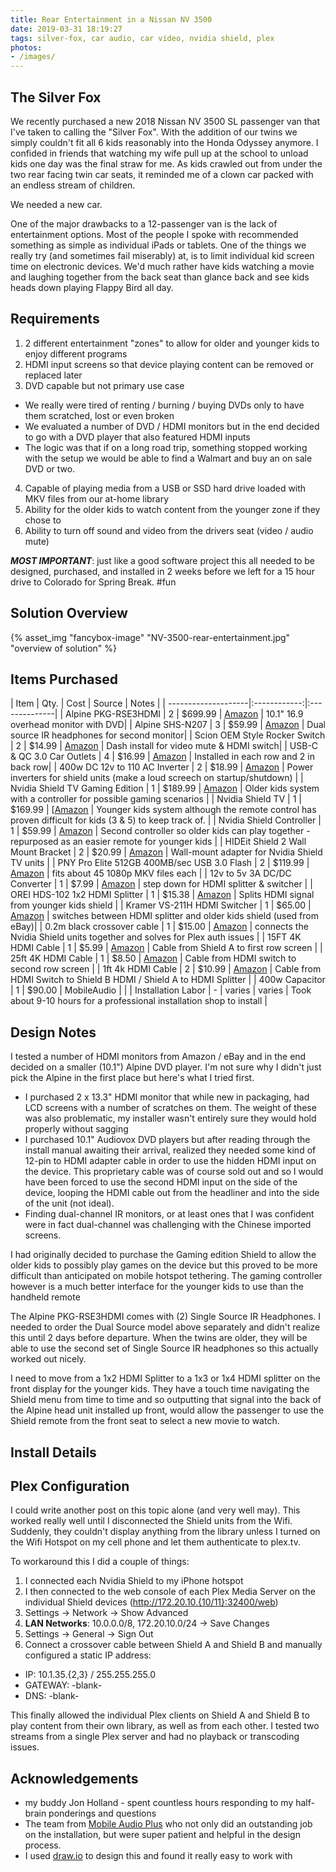 ```yaml
---
title: Rear Entertainment in a Nissan NV 3500
date: 2019-03-31 18:19:27
tags: silver-fox, car audio, car video, nvidia shield, plex
photos:
- /images/
---
```


The Silver Fox
------
We recently purchased a new 2018 Nissan NV 3500 SL passenger van that I've taken to calling the "Silver Fox". With the addition of our twins we simply couldn't fit all 6 kids reasonably into the Honda Odyssey anymore. I confided in friends that watching my wife pull up at the school to unload kids one day was the final straw for me. As kids crawled out from under the two rear facing twin car seats, it reminded me of a clown car packed with an endless stream of children.

We needed a new car.

One of the major drawbacks to a 12-passenger van is the lack of entertainment options. Most of the people I spoke with recommended something as simple as individual iPads or tablets. One of the things we really try (and sometimes fail miserably) at, is to limit individual kid screen time on electronic devices. We'd much rather have kids watching a movie and laughing together from the back seat than glance back and see kids heads down playing Flappy Bird all day.

Requirements
------
1. 2 different entertainment "zones" to allow for older and younger kids to enjoy different programs
2. HDMI input screens so that device playing content can be removed or replaced later
3. DVD capable but not primary use case
 * We really were tired of renting / burning / buying DVDs only to have them scratched, lost or even broken
 * We evaluated a number of DVD / HDMI monitors but in the end decided to go with a DVD player that also featured HDMI inputs
 * The logic was that if on a long road trip, something stopped working with the setup we would be able to find a Walmart and buy an on sale DVD or two.
4. Capable of playing media from a USB or SSD hard drive loaded with MKV files from our at-home library
5. Ability for the older kids to watch content from the younger zone if they chose to
6. Ability to turn off sound and video from the drivers seat (video / audio mute)

**_MOST IMPORTANT_**: just like a good software project this all needed to be designed, purchased, and installed in 2 weeks before we left for a 15 hour drive to Colorado for Spring Break. #fun

Solution Overview
------
{% asset_img "fancybox-image" "NV-3500-rear-entertainment.jpg" "overview of solution" %}

Items Purchased
------

| Item | Qty. | Cost | Source | Notes |
| --------------------|:------------:|:--------------|
| Alpine PKG-RSE3HDMI | 2 | $699.99 | [Amazon](https://amzn.to/2HRWcPB) | 10.1" 16.9 overhead monitor with DVD|
| Alpine SHS-N207 | 3 | $59.99 | [Amazon](https://amzn.to/2I3CnnU) | Dual source IR headphones for second monitor|
| Scion OEM Style Rocker Switch | 2 | $14.99 | [Amazon](https://amzn.to/2V852f9) | Dash install for video mute & HDMI switch|
| USB-C & QC 3.0 Car Outlets | 4 | $16.99 | [Amazon](https://amzn.to/2OBqiYq) | Installed in each row and 2 in back row|
| 400w DC 12v to 110 AC Inverter | 2 | $18.99 | [Amazon](https://amzn.to/2UlLCWZ) | Power inverters for shield units (make a loud screech on startup/shutdown) |
| Nvidia Shield TV Gaming Edition | 1 | $189.99 | [Amazon](https://amzn.to/2WBrnC6) | Older kids system with a controller for possible gaming scenarios |
| Nvidia Shield TV | 1 | $169.99 | [[Amazon](https://amzn.to/2FMCO34) | Younger kids system although the remote control has proven difficult for kids (3 & 5) to keep track of. |
| Nvidia Shield Controller | 1 | $59.99 | [Amazon](https://amzn.to/2V46QG5) | Second controller so older kids can play together - repurposed as an easier remote for younger kids |
| HIDEit Shield 2 Wall Mount Bracket | 2 | $20.99 | [Amazon](https://amzn.to/2ODf3OU) | Wall-mount adapter for Nvidia Shield TV units |
| PNY Pro Elite 512GB 400MB/sec USB 3.0 Flash | 2 | $119.99 | [Amazon](https://amzn.to/2I65qan) | fits about 45 1080p MKV files each |
| 12v to 5v 3A DC/DC Converter | 1 | $7.99 | [Amazon](https://amzn.to/2HR6Syd) | step down for HDMI splitter & switcher |
| OREI HDS-102 1x2 HDMI Splitter | 1 | $15.38 | [Amazon](https://amzn.to/2OzXX4N) | Splits HDMI signal from younger kids shield |
| Kramer VS-211H HDMI Switcher | 1 | $65.00 | [Amazon](https://amzn.to/2UoauNZ) | switches between HDMI splitter and older kids shield (used from eBay)|
| 0.2m black crossover cable | 1 | $15.00 | [Amazon](https://amzn.to/2WCXAJc) | connects the Nvidia Shield units together and solves for Plex auth issues |
| 15FT 4K HDMI Cable | 1 | $5.99 | [Amazon](https://amzn.to/2WyzFux) | Cable from Shield A to first row screen |
| 25ft 4K HDMI Cable | 1 | $8.50 | [Amazon](https://amzn.to/2FEmj9d) | Cable from HDMI switch to second row screen |
|  1ft 4k HDMI Cable | 2 | $10.99 | [Amazon](https://amzn.to/2V9k04G) | Cable from HDMI Switch to Shield B HDMI  / Shield A to HDMI Splitter |
| 400w Capacitor | 1 | $90.00 | MobileAudio | |
| Installation Labor | - | varies | varies | Took about 9-10 hours for a professional installation shop to install |

Design Notes
------

I tested a number of HDMI monitors from Amazon / eBay and in the end decided on a smaller (10.1") Alpine DVD player. I'm not sure why I didn't just pick the Alpine in the first place but here's what I tried first.

* I purchased 2 x 13.3" HDMI monitor that while new in packaging, had LCD screens with a number of scratches on them. The weight of these was also problematic, my installer wasn't entirely sure they would hold properly without sagging
* I purchased 10.1" Audiovox DVD players but after reading through the install manual awaiting their arrival, realized they needed some kind of 12-pin to HDMI adapter cable in order to use the hidden HDMI input on the device. This proprietary cable was of course sold out and so I would have been forced to use the second HDMI input on the side of the device, looping the HDMI cable out from the headliner and into the side of the unit (not ideal).
* Finding dual-channel IR monitors, or at least ones that I was confident were in fact dual-channel was challenging with the Chinese imported screens.

I had originally decided to purchase the Gaming edition Shield to allow the older kids to possibly play games on the device but this proved to be more difficult than anticipated on mobile hotspot tethering. The gaming controller however is a much better interface for the younger kids to use than the handheld remote

The Alpine PKG-RSE3HDMI comes with (2) Single Source IR Headphones. I needed to order the Dual Source model above separately and didn't realize this until 2 days before departure. When the twins are older, they will be able to use the second set of Single Source IR headphones so this actually worked out nicely.

I need to move from a 1x2 HDMI Splitter to a 1x3 or 1x4 HDMI splitter on the front display for the younger kids. They have a touch time navigating the Shield menu from time to time and so outputting that signal into the back of the Alpine head unit installed up front, would allow the passenger to use the Shield remote from the front seat to select a new movie to watch.

Install Details
------

Plex Configuration
------
I could write another post on this topic alone (and very well may). This worked really well until I disconnected the Shield units from the Wifi. Suddenly, they couldn't display anything from the library unless I turned on the Wifi Hotspot on my cell phone and let them authenticate to plex.tv.

To workaround this I did a couple of things:
1. I connected each Nvidia Shield to my iPhone hotspot
1. I then connected to the web console of each Plex Media Server on the individual Shield devices (http://172.20.10.{10/11}:32400/web)
1. Settings -> Network -> Show Advanced
1. **LAN Networks**: 10.0.0.0/8, 172.20.10.0/24 -> Save Changes
1. Settings -> General -> Sign Out
1. Connect a crossover cable between Shield A and Shield B and manually configured a static IP address:
* IP: 10.1.35.{2,3} / 255.255.255.0
* GATEWAY: -blank-
* DNS: -blank-

This finally allowed the individual Plex clients on Shield A and Shield B to play content from their own library, as well as from each other. I tested two streams from a single Plex server and had no playback or transcoding issues.

Acknowledgements
------
* my buddy Jon Holland - spent countless hours responding to my half-brain ponderings and questions
* The team from [Mobile Audio Plus](https://www.facebook.com/MobileAudioPlus) who not only did an outstanding job on the installation, but were super patient and helpful in the design process.
* I used [draw.io](https://draw.io) to design this and found it really easy to work with